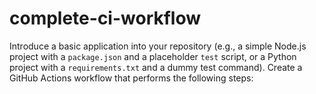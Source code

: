 # complete-ci-workflow
Introduce a basic application into your repository (e.g., a simple Node.js project with a `package.json` and a placeholder `test` script, or a Python project with a `requirements.txt` and a dummy test command). Create a GitHub Actions workflow that performs the following steps:
